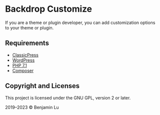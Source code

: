 # Backdrop Customize
If you are a theme or plugin developer, you can add customization options to  your theme or plugin.

## Requirements
* [ClassicPress](https://www.classicpress.net)
* [WordPress](https://wordpress.org)
* [PHP 7.1](https://www.php.net/releases/7_1_33.php)
* [Composer](https://getcomposer.org)

## Copyright and Licenses
This project is licensed under the GNU GPL, version 2 or later.

2019–2023 © Benjamin Lu